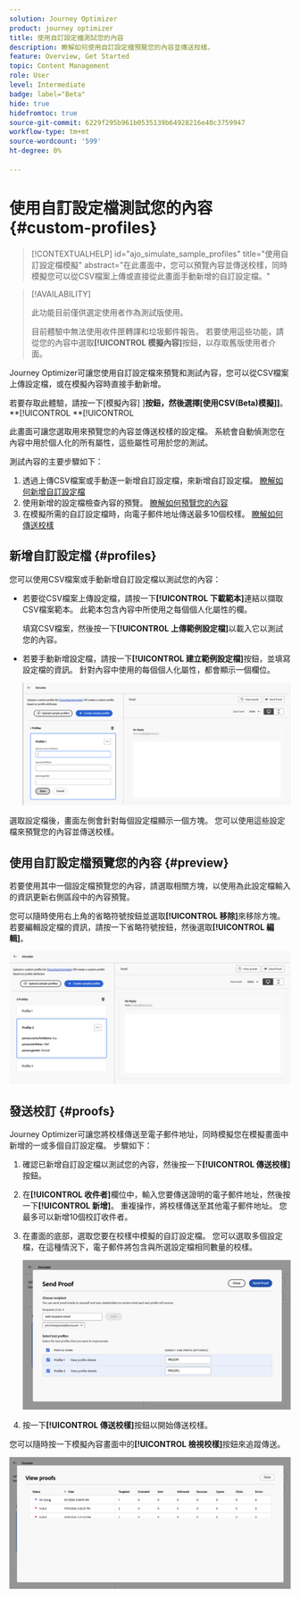 ```yaml
---
solution: Journey Optimizer
product: journey optimizer
title: 使用自訂設定檔測試您的內容
description: 瞭解如何使用自訂設定檔預覽您的內容並傳送校樣。
feature: Overview, Get Started
topic: Content Management
role: User
level: Intermediate
badge: label="Beta"
hide: true
hidefromtoc: true
source-git-commit: 6229f295b961b0535139b64928216e40c3759947
workflow-type: tm+mt
source-wordcount: '599'
ht-degree: 0%

---
```



# 使用自訂設定檔測試您的內容 {#custom-profiles}

>[!CONTEXTUALHELP]
>id="ajo_simulate_sample_profiles"
>title="使用自訂設定檔模擬"
>abstract="在此畫面中，您可以預覽內容並傳送校樣，同時模擬您可以從CSV檔案上傳或直接從此畫面手動新增的自訂設定檔。"

>[!AVAILABILITY]
>
>此功能目前僅供選定使用者作為測試版使用。
>
>目前體驗中無法使用收件匣轉譯和垃圾郵件報告。 若要使用這些功能，請從您的內容中選取&#x200B;**[!UICONTROL 模擬內容]**&#x200B;按鈕，以存取舊版使用者介面。

Journey Optimizer可讓您使用自訂設定檔來預覽和測試內容，您可以從CSV檔案上傳設定檔，或在模擬內容時直接手動新增。

若要存取此體驗，請按一下[模擬內容] ]**按鈕，然後選擇[使用CSV(Beta)模擬]]**。**[!UICONTROL **[!UICONTROL 

此畫面可讓您選取用來預覽您的內容並傳送校樣的設定檔。 系統會自動偵測您在內容中用於個人化的所有屬性，這些屬性可用於您的測試。

測試內容的主要步驟如下：

1. 透過上傳CSV檔案或手動逐一新增自訂設定檔，來新增自訂設定檔。 [瞭解如何新增自訂設定檔](#profiles)
1. 使用新增的設定檔檢查內容的預覽。 [瞭解如何預覽您的內容](#preview)
1. 在模擬所需的自訂設定檔時，向電子郵件地址傳送最多10個校樣。 [瞭解如何傳送校樣](#proofs)


## 新增自訂設定檔 {#profiles}

您可以使用CSV檔案或手動新增自訂設定檔以測試您的內容：

* 若要從CSV檔案上傳設定檔，請按一下&#x200B;**[!UICONTROL 下載範本]**&#x200B;連結以擷取CSV檔案範本。 此範本包含內容中所使用之每個個人化屬性的欄。

  填寫CSV檔案，然後按一下&#x200B;**[!UICONTROL 上傳範例設定檔]**&#x200B;以載入它以測試您的內容。

* 若要手動新增設定檔，請按一下&#x200B;**[!UICONTROL 建立範例設定檔]**&#x200B;按鈕，並填寫設定檔的資訊。 針對內容中使用的每個個人化屬性，都會顯示一個欄位。

  ![](assets/simulate-custom-add.png)

選取設定檔後，畫面左側會針對每個設定檔顯示一個方塊。 您可以使用這些設定檔來預覽您的內容並傳送校樣。

## 使用自訂設定檔預覽您的內容 {#preview}

若要使用其中一個設定檔預覽您的內容，請選取相關方塊，以使用為此設定檔輸入的資訊更新右側區段中的內容預覽。

您可以隨時使用右上角的省略符號按鈕並選取&#x200B;**[!UICONTROL 移除]**&#x200B;來移除方塊。 若要編輯設定檔的資訊，請按一下省略符號按鈕，然後選取&#x200B;**[!UICONTROL 編輯]**。

![](assets/simulate-custom-boxes.png)

## 發送校訂 {#proofs}

Journey Optimizer可讓您將校樣傳送至電子郵件地址，同時模擬您在模擬畫面中新增的一或多個自訂設定檔。 步驟如下：

1. 確認已新增自訂設定檔以測試您的內容，然後按一下&#x200B;**[!UICONTROL 傳送校樣]**&#x200B;按鈕。

1. 在&#x200B;**[!UICONTROL 收件者]**&#x200B;欄位中，輸入您要傳送證明的電子郵件地址，然後按一下&#x200B;**[!UICONTROL 新增]**。 重複操作，將校樣傳送至其他電子郵件地址。 您最多可以新增10個校訂收件者。

1. 在畫面的底部，選取您要在校樣中模擬的自訂設定檔。 您可以選取多個設定檔，在這種情況下，電子郵件將包含與所選設定檔相同數量的校樣。

   ![](assets/simulate-custom-proofs.png)

1. 按一下&#x200B;**[!UICONTROL 傳送校樣]**&#x200B;按鈕以開始傳送校樣。

您可以隨時按一下模擬內容畫面中的&#x200B;**[!UICONTROL 檢視校樣]**&#x200B;按鈕來追蹤傳送。

![](assets/simulate-custom-sent-proofs.png)
